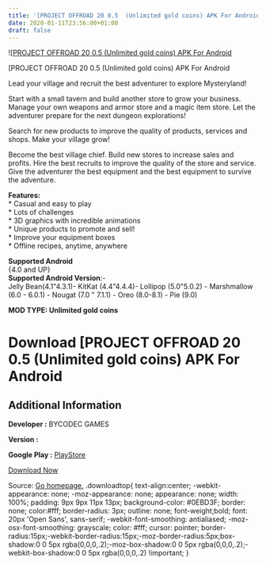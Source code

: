 ```yaml
---
title: '[PROJECT OFFROAD 20 0.5  (Unlimited gold coins) APK For Android'
date: 2020-01-11T23:56:00+01:00
draft: false
---
```


![[PROJECT OFFROAD 20 0.5  (Unlimited gold coins) APK For Android](https://i0.wp.com/apkhome.net/wp-content/uploads/2020/01/PROJECT-OFFROAD-20-0.5--Unlimited-gold-coins.png "[PROJECT OFFROAD 20 0.5  (Unlimited gold coins) APK For Android")

  

\[PROJECT OFFROAD 20 0.5  (Unlimited gold coins) APK For Android

Lead your village and recruit the best adventurer to explore Mysteryland!

Start with a small tavern and build another store to grow your business. Manage your own weapons and armor store and a magic item store. Let the adventurer prepare for the next dungeon explorations!

Search for new products to improve the quality of products, services and shops. Make your village grow!

Become the best village chief. Build new stores to increase sales and profits. Hire the best recruits to improve the quality of the store and service. Give the adventurer the best equipment and the best equipment to survive the adventure.

**Features:**  
\* Casual and easy to play  
\* Lots of challenges  
\* 3D graphics with incredible animations  
\* Unique products to promote and sell!  
\* Improve your equipment boxes  
\* Offline recipes, anytime, anywhere

**Supported Android**  
{4.0 and UP}  
**Supported Android Version**:-  
Jelly Bean(4.1"4.3.1)- KitKat (4.4"4.4.4)- Lollipop (5.0"5.0.2) - Marshmallow (6.0 - 6.0.1) - Nougat (7.0 " 7.1.1) - Oreo (8.0-8.1) - Pie (9.0)

**MOD TYPE: Unlimited gold coins**

Download \[PROJECT OFFROAD 20 0.5  (Unlimited gold coins) APK For Android
=============================================================================

Additional Information
----------------------

**Developer :** BYCODEC GAMES

**Version :**

**Google Play :** [PlayStore](https://play.google.com/store/apps/details?id=com.bycodec.project_offroad_20)

  

[Download Now](https://store4app.co/post/project-offroad-20-0-5-od-unlimited-gold-coins-apk-for-android_1578765809)

  
Source: [Go homepage.](https://store4app.co/post/project-offroad-20-0-5-od-unlimited-gold-coins-apk-for-android_1578765809) .downloadtop{ text-align:center; -webkit-appearance: none; -moz-appearance: none; appearance: none; width: 100%; padding: 9px 9px 11px 13px; background-color: #0EBD3F; border: none; color:#fff; border-radius: 3px; outline: none; font-weight;bold; font: 20px 'Open Sans', sans-serif; -webkit-font-smoothing: antialiased; -moz-osx-font-smoothing: grayscale; color: #fff; cursor: pointer; border-radius:15px;-webkit-border-radius:15px;-moz-border-radius:5px;box-shadow:0 0 5px rgba(0,0,0,.2);-moz-box-shadow:0 0 5px rgba(0,0,0,.2);-webkit-box-shadow:0 0 5px rgba(0,0,0,.2) !important; }